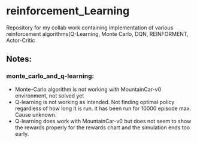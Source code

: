 # reinforcement_Learning
Repository for my collab work containing implementation of various reinforcement algorithms(Q-Learning, Monte Carlo, DQN, REINFORMENT, Actor-Critic

## Notes:
### monte_carlo_and_q-learning:
- Monte-Carlo algorithm is not working with MountainCar-v0 environment, not solved yet
- Q-learning is not working as intended. Not finding optimal policy regardless of how long it is run. it has been run for 10000 episode max. Cause unknown.
- Q-learning does work with MountainCar-v0 but does not seem to show the rewards properly for the rewards chart and the simulation ends too early.
